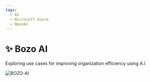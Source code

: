 ```yaml
---
tags:
  - AI
  - Microsoft Azure
  - OpenAI
---
```

# ✨ Bozo AI
Exploring use cases for improving organization efficiency using A.I


![BOZO-AI](https://github.com/beranidigital/architect/assets/77704356/98915698-1b9f-4c94-9b98-b12163619aff)
